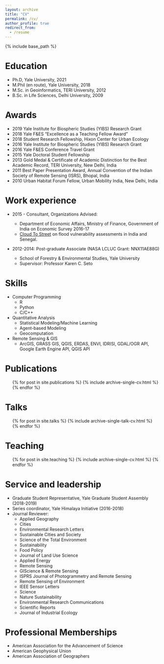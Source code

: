 ```yaml
---
layout: archive
title: "CV"
permalink: /cv/
author_profile: true
redirect_from:
  - /resume
---
```


{% include base_path %}

Education
======
* Ph.D, Yale University, 2021
* M.Phil (en route), Yale University, 2018
* M.Sc. in Geoinformatics, TERI University, 2012
* B.Sc. in Life Sciences, Delhi University, 2009




Awards
======
* 2019 Yale Institute for Biospheric Studies (YIBS) Research Grant
* 2018 Yale F&ES “Excellence as a Teaching Fellow Award”
* 2018 Student Research Fellowship, Hixon Center for Urban Ecology
* 2016 Yale Institute for Biospheric Studies (YIBS) Research Grant
* 2016 Yale F&ES Conference Travel Grant
* 2015 Yale Doctoral Student Fellowship
* 2013 Gold Medal & Certificate of Academic Distinction for the Best Academic Record, TERI University, New Delhi, India
* 2011 Best Paper Presentation Award, Annual Convention of the Indian Society of Remote Sensing (ISRS), Bhopal, India
* 2010 Urban Habitat Forum Fellow, Urban Mobility India, New Delhi, India

Work experience
======
* 2015 - Consultant, Organizations Advised:
  * Department of Economic Affairs, Ministry of Finance, Government of India on Economic Survey 2016-17
  * [Cloud To Street](https://www.cloudtostreet.info/) on flood vulnerability assessments in India and Senegal.

* 2012-2014: Post-graduate Associate (NASA LCLUC Grant: NNX11AE88G)
  * School of Forestry & Environmental Studies, Yale University
  * Supervisor: Professor Karen C. Seto
  
Skills
======
* Computer Programming
  * R
  * Python
  * C/C++
* Quantitative Analysis
  * Statistical Modeling/Machine Learning
  * Agent-based Modeling
  * Geocomputation
* Remote Sensing & GIS
  * ArcGIS, GRASS GIS, QGIS, ERDAS, ENVI, IDRISI, GDAL/OGR API, Google Earth Engine API, QGIS API

Publications
======
  <ul>{% for post in site.publications %}
    {% include archive-single-cv.html %}
  {% endfor %}</ul>
  
Talks
======
  <ul>{% for post in site.talks %}
    {% include archive-single-talk-cv.html %}
  {% endfor %}</ul>
  
Teaching
======
  <ul>{% for post in site.teaching %}
    {% include archive-single-cv.html %}
  {% endfor %}</ul>
  
Service and leadership
======
* Graduate Student Representative, Yale Graduate Student Assembly (2018-2019)
* Series coordinator, Yale Himalaya Initiative (2016-2018)
* Journal Reviewer:
  * Applied Geography
  * Cities
  * Environmental Research Letters
  * Sustainable Cities and Society
  * Science of the Total Environment
  * Sustainability
  * Food Policy
  * Journal of Land Use Science
  * Applied Energy
  * Remote Sensing
  * GIScience & Remote Sensing
  * ISPRS Journal of Photogrammetry and Remote Sensing
  * Remote Sensing of Environment
  * IEEE Sensor Letters
  * Science
  * Nature Sustainability
  * Environmental Research Communications
  * Scientific Reports
  * Journal of Industrial Ecology


Professional Memberships
======
* American Association for the Advancement of Science
* American Geophysical Union
* American Association of Geographers
